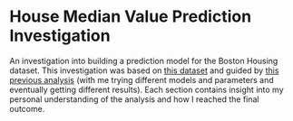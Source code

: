 # House Median Value Prediction Investigation

An investigation into building a prediction model for the Boston Housing
dataset. This investigation was based on [this
dataset](https://www.cs.toronto.edu/~delve/data/boston/bostonDetail.html) and
guided by [this previous
analysis](https://www.kaggle.com/code/prasadperera/the-boston-housing-dataset/notebook)
(with me trying different models and parameters and eventually getting
different results). Each section contains insight into my personal
understanding of the analysis and how I reached the final outcome.

